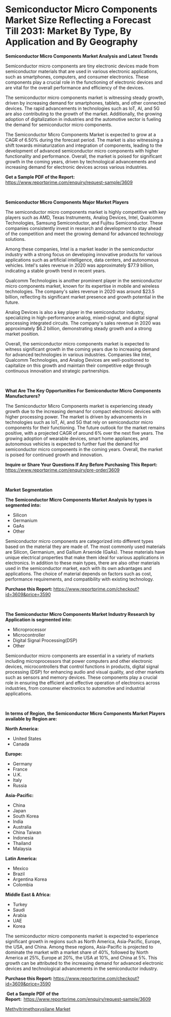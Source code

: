 <p><h1>Semiconductor Micro Components Market Size Reflecting a Forecast Till 2031: Market By Type, By Application and By Geography</h1></p><p><strong>Semiconductor Micro Components Market Analysis and Latest Trends</strong></p>
<p><p>Semiconductor micro components are tiny electronic devices made from semiconductor materials that are used in various electronic applications, such as smartphones, computers, and consumer electronics. These components play a crucial role in the functioning of electronic devices and are vital for the overall performance and efficiency of the devices.</p><p>The semiconductor micro components market is witnessing steady growth, driven by increasing demand for smartphones, tablets, and other connected devices. The rapid advancements in technologies such as IoT, AI, and 5G are also contributing to the growth of the market. Additionally, the growing adoption of digitalization in industries and the automotive sector is fueling the demand for semiconductor micro components.</p><p>The Semiconductor Micro Components Market is expected to grow at a CAGR of 6.50% during the forecast period. The market is also witnessing a shift towards miniaturization and integration of components, leading to the development of advanced semiconductor micro components with higher functionality and performance. Overall, the market is poised for significant growth in the coming years, driven by technological advancements and increasing demand for electronic devices across various industries.</p></p>
<p><strong>Get a Sample PDF of the Report:&nbsp;</strong> <a href="https://www.reportprime.com/enquiry/request-sample/3609">https://www.reportprime.com/enquiry/request-sample/3609</a></p>
<p>&nbsp;</p>
<p><strong>Semiconductor Micro Components Major Market Players</strong></p>
<p><p>The semiconductor micro components market is highly competitive with key players such as AMD, Texas Instruments, Analog Devices, Intel, Qualcomm Technologies, Samsung Semiconductor, and Fujitsu Semiconductor. These companies consistently invest in research and development to stay ahead of the competition and meet the growing demand for advanced technology solutions.</p><p>Among these companies, Intel is a market leader in the semiconductor industry with a strong focus on developing innovative products for various applications such as artificial intelligence, data centers, and autonomous vehicles. Intel's sales revenue in 2020 was approximately $77.9 billion, indicating a stable growth trend in recent years.</p><p>Qualcomm Technologies is another prominent player in the semiconductor micro components market, known for its expertise in mobile and wireless technologies. The company's sales revenue in 2020 was around $23.5 billion, reflecting its significant market presence and growth potential in the future.</p><p>Analog Devices is also a key player in the semiconductor industry, specializing in high-performance analog, mixed-signal, and digital signal processing integrated circuits. The company's sales revenue in 2020 was approximately $6.2 billion, demonstrating steady growth and a strong market position.</p><p>Overall, the semiconductor micro components market is expected to witness significant growth in the coming years due to increasing demand for advanced technologies in various industries. Companies like Intel, Qualcomm Technologies, and Analog Devices are well-positioned to capitalize on this growth and maintain their competitive edge through continuous innovation and strategic partnerships.</p></p>
<p>&nbsp;</p>
<p><strong>What Are The Key Opportunities For Semiconductor Micro Components Manufacturers?</strong></p>
<p><p>The Semiconductor Micro Components market is experiencing steady growth due to the increasing demand for compact electronic devices with higher processing power. The market is driven by advancements in technologies such as IoT, AI, and 5G that rely on semiconductor micro components for their functioning. The future outlook for the market remains positive, with a projected CAGR of around 6% over the next five years. The growing adoption of wearable devices, smart home appliances, and autonomous vehicles is expected to further fuel the demand for semiconductor micro components in the coming years. Overall, the market is poised for continued growth and innovation.</p></p>
<p><strong>Inquire or Share Your Questions If Any Before Purchasing This Report:</strong> <a href="https://www.reportprime.com/enquiry/pre-order/3609">https://www.reportprime.com/enquiry/pre-order/3609</a></p>
<p>&nbsp;</p>
<p><strong>Market Segmentation</strong></p>
<p><strong>The Semiconductor Micro Components Market Analysis by types is segmented into:</strong></p>
<p><ul><li>Silicon</li><li>Germanium</li><li>GaAs</li><li>Other</li></ul></p>
<p><p>Semiconductor micro components are categorized into different types based on the material they are made of. The most commonly used materials are Silicon, Germanium, and Gallium Arsenide (GaAs). These materials have unique electrical properties that make them ideal for various applications in electronics. In addition to these main types, there are also other materials used in the semiconductor market, each with its own advantages and applications. The choice of material depends on factors such as cost, performance requirements, and compatibility with existing technology.</p></p>
<p><strong>Purchase this Report:&nbsp;</strong><a href="https://www.reportprime.com/checkout?id=3609&price=3590">https://www.reportprime.com/checkout?id=3609&price=3590</a></p>
<p>&nbsp;</p>
<p><strong>The Semiconductor Micro Components Market Industry Research by Application is segmented into:</strong></p>
<p><ul><li>Microprocessor</li><li>Microcontroller</li><li>Digital Signal Processing(DSP)</li><li>Other</li></ul></p>
<p><p>Semiconductor micro components are essential in a variety of markets including microprocessors that power computers and other electronic devices, microcontrollers that control functions in products, digital signal processing (DSP) for enhancing audio and visual quality, and other markets such as sensors and memory devices. These components play a crucial role in ensuring the efficient and effective operation of electronics across industries, from consumer electronics to automotive and industrial applications.</p></p>
<p>&nbsp;</p>
<p><strong>In terms of Region, the Semiconductor Micro Components Market Players available by Region are:</strong></p>
<p>
    <p> <strong> North America: </strong>
        <ul>
            <li>United States</li>
            <li>Canada</li>
        </ul>
        </p> 
    <p> <strong> Europe: </strong>
        <ul>
            <li>Germany</li>
            <li>France</li>
            <li>U.K.</li>
            <li>Italy</li>
            <li>Russia</li>
        </ul>
        </p> 
    <p> <strong> Asia-Pacific: </strong>
        <ul>
            <li>China</li>
            <li>Japan</li>
            <li>South Korea</li>
            <li>India</li>
            <li>Australia</li>
            <li>China Taiwan</li>
            <li>Indonesia</li>
            <li>Thailand</li>
            <li>Malaysia</li>
        </ul>
        </p> 
    <p> <strong> Latin America: </strong>
        <ul>
            <li>Mexico</li>
            <li>Brazil</li>
            <li>Argentina Korea</li>
            <li>Colombia</li>
        </ul>
        </p> 
    <p> <strong> Middle East & Africa: </strong>
        <ul>
            <li>Turkey</li>
            <li>Saudi</li>
            <li>Arabia</li>
            <li>UAE</li>
            <li>Korea</li>
        </ul>
    </p>
    </p>
<p><p>The semiconductor micro components market is expected to experience significant growth in regions such as North America, Asia-Pacific, Europe, the USA, and China. Among these regions, Asia-Pacific is projected to dominate the market with a market share of 40%, followed by North America at 25%, Europe at 20%, the USA at 10%, and China at 5%. This growth can be attributed to the increasing demand for advanced electronic devices and technological advancements in the semiconductor industry.</p></p>
<p><strong>Purchase this Report: </strong><a href="https://www.reportprime.com/checkout?id=3609&price=3590">https://www.reportprime.com/checkout?id=3609&price=3590</a></p>
<p>&nbsp;<strong>Get a Sample PDF of the Report:&nbsp;&nbsp;</strong><a href="https://www.reportprime.com/enquiry/request-sample/3609">https://www.reportprime.com/enquiry/request-sample/3609</a></p>
<p><strong></strong></p>
<p><p><a href="https://forested-sushi-9b0.notion.site/Methyltrimethoxysilane-Market-Provides-a-Comprehensive-Analysis-Including-a-Macro-Overview-of-the-Ma-34fb997659ee41aa87623bbc4c3c2938">Methyltrimethoxysilane Market</a></p></p>